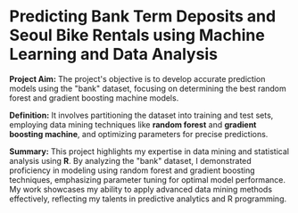 # Predicting Bank Term Deposits and Seoul Bike Rentals using Machine Learning and Data Analysis

**Project Aim:** The project's objective is to develop accurate prediction models using the "bank" dataset, focusing on determining the best random forest and gradient boosting machine models.

**Definition:** It involves partitioning the dataset into training and test sets, employing data mining techniques like **random forest** and **gradient boosting machine**, and optimizing parameters for precise predictions.

**Summary:** This project highlights my expertise in data mining and statistical analysis using **R**. By analyzing the "bank" dataset, I demonstrated proficiency in modeling using random forest and gradient boosting techniques, emphasizing parameter tuning for optimal model performance. My work showcases my ability to apply advanced data mining methods effectively, reflecting my talents in predictive analytics and R programming.

